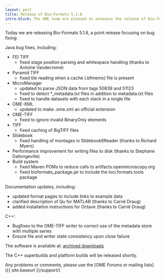 ```yaml
---
layout: post
title: Release of Bio-Formats 5.1.8
intro-blurb: The OME team are pleased to announce the release of Bio-Formats 5.1.8
---
```

Today we are releasing Bio-Formats 5.1.8, a point release focusing on bug fixing:

Java bug fixes, including:

- FEI TIFF
    - fixed stage position parsing and whitespace handling (thanks to Antoine Vandecreme)
- Pyramid TIFF
    - fixed tile reading when a cache (.bfmemo) file is present
- MicroManager
    - updated to parse JSON data from tags 50839 and 51123
    - fixed to detect *_metadata.txt files in addition to metadata.txt files
    - fixed to handle datasets with each stack in a single file
- OME-XML
    - updated to make .ome.xml an official extension
- OME-TIFF
    - fixed to ignore invalid BinaryOnly elements
- TIFF
    - fixed caching of BigTIFF files
- Slidebook
    - fixed handling of montages in Slidebook6Reader (thanks to Richard Myers)
- Performance improvement for writing files to disk (thanks to Stephane Dallongeville)
- Build system
    - fixed Maven POMs to reduce calls to artifacts.openmicroscopy.org
    - fixed bioformats_package.jar to include the loci.formats.tools package

Documentation updates, including:

- updated format pages to include links to example data
- clarified description of Qu for MATLAB (thanks to Carnë Draug)
- added installation instructions for Octave (thanks to Carnë Draug)

C++:

- Bugfixes to the OME-TIFF writer to correct use of the metadata store with multiple series
- Ensure file and writer state consistency upon close failure

The software is available at:
[archived downloads](http://downloads.openmicroscopy.org/bio-formats/5.1.8)

The C++ superbuilds and platform builds will be released shortly.

Any problems or comments, please use the [OME Forums or mailing lists] ({{ site.baseurl }}/support/)
